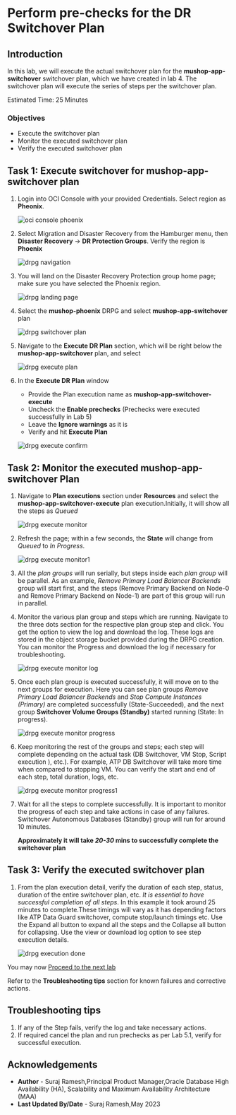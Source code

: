 # Perform pre-checks for the DR Switchover Plan

## Introduction

In this lab, we will execute the actual switchover plan for the **mushop-app-switchover** switchover plan, which we have created in lab 4. The switchover plan will execute the series of steps per the switchover plan.

Estimated Time: 25 Minutes

### Objectives

- Execute the switchover plan
- Monitor the executed switchover plan
- Verify the executed switchover plan

## Task 1: Execute switchover for mushop-app-switchover plan

1.  Login into OCI Console with your provided Credentials. Select region as **Pheonix**.

    ![oci console phoenix](./images/phoenix-region-new.png)

2.  Select Migration and Disaster Recovery from the Hamburger menu, then **Disaster Recovery** -> **DR Protection Groups**. Verify the region is **Phoenix**

    ![drpg navigation](./images/phoenix-drpgpage-new.png)

3.  You will land on the Disaster Recovery Protection group home page; make sure you have selected the Phoenix region.

    ![drpg landing page](./images/drpg-status-phoenix-new.png)

4.  Select the **mushop-phoenix** DRPG and select **mushop-app-switchover** plan

    ![drpg switchover plan](./images/phoenix-drplan-created-new.png)

5.  Navigate to the **Execute DR Plan** section, which will be right below the **mushop-app-switchover** plan, and select

    ![drpg execute plan](./images/phoenix-execute-plan-new.png)

6.  In the **Execute DR Plan** window

    - Provide the Plan execution name as **mushop-app-switchover-execute**
    - Uncheck the **Enable prechecks**  (Prechecks were executed successfully in Lab 5)
    - Leave the **Ignore warnings** as it is
    - Verify and hit **Execute Plan**

    ![drpg execute confirm](./images/phoenix-execute-run-1-new.png)

## Task 2: Monitor the executed mushop-app-switchover Plan

1.  Navigate to **Plan executions** section under **Resources** and select the **mushop-app-switchover-execute** plan execution.Initially, it will show all the steps as *Queued*

    ![drpg execute monitor](./images/phoenix-execute-queued-new.png)

2.  Refresh the page; within a few seconds, the **State** will change from *Queued* to *In Progress*.

    ![drpg execute monitor1](./images/phoenix-execute-inprogress-new.png)

3.  All the *plan groups* will run serially, but steps inside each *plan group* will be parallel. As an example, *Remove Primary Load Balancer Backends* group will start first, and the steps (Remove Primary Backend on Node-0 and Remove Primary Backend on Node-1) are part of this group will run in parallel.

4.  Monitor the various plan group and steps which are running. Navigate to the three dots section for the respective plan group step and click. You get the option to view the log and download the log. These logs are stored in the object storage bucket provided during the DRPG creation. You can monitor the Progress and download the log if necessary for troubleshooting.

    ![drpg execute monitor log](./images/phoenix-execute-viewlog-new.png)

5.  Once each plan group is executed successfully, it will move on to the next groups for execution. Here you can see plan groups *Remove Primary Load Balancer Backends* and *Stop Compute Instances (Primary)* are completed successfully (State-Succeeded), and the next group **Switchover Volume Groups (Standby)** started running (State: In progress).

    ![drpg execute monitor progress](./images/phoenix-execute-moving-new.png)

6.  Keep monitoring the rest of the groups and steps; each step will complete depending on the actual task (DB Switchover, VM Stop, Script execution ), etc.). For example, ATP DB Switchover will take more time when compared to stopping VM. You can verify the start and end of each step, total duration, logs, etc.

    ![drpg execute monitor progress1 ](./images/phoenix-execute-moving1-new.png)

7.  Wait for all the steps to complete successfully.  It is important to monitor the progress of each step and take actions in case of any failures.  Switchover Autonomous Databases (Standby) group will run for around 10 minutes. 

    **Approximately it will take *20-30* mins to successfully complete the switchover plan**

## Task 3: Verify the executed switchover plan

1.  From the plan execution detail, verify the duration of each step, status, duration of the entire switchover plan, etc. *It is essential to have successful completion of all steps*. In this example it took around 25 minutes to complete.These timings will vary as it has depending factors like ATP Data Guard switchover, compute stop/launch timings etc. Use the Expand all button to expand all the steps and the Collapse all button for collapsing. Use the view or download log option to see step execution details.

    ![drpg execution done](./images/phoenix-execute-done-new.png)

You may now [Proceed to the next lab](#next)

Refer to the **Troubleshooting tips** section for known failures and corrective actions.

## Troubleshooting tips

1. If any of the Step fails, verify the log and take necessary actions.
2. If required cancel the plan and run prechecks as per Lab 5.1, verify for successful execution.

## Acknowledgements

- **Author** - Suraj Ramesh,Principal Product Manager,Oracle Database High Availability (HA), Scalability and Maximum Availability Architecture (MAA)
- **Last Updated By/Date** - Suraj Ramesh,May 2023
